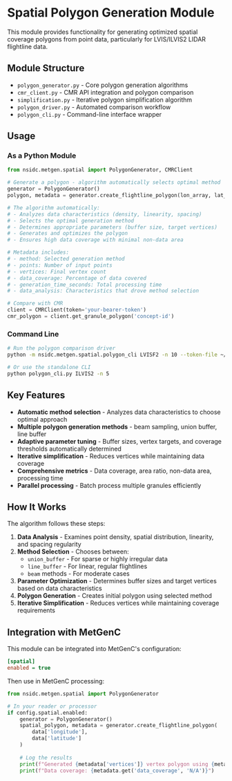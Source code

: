 # Spatial Polygon Generation Module

This module provides functionality for generating optimized spatial coverage polygons from point data, particularly for LVIS/ILVIS2 LIDAR flightline data.

## Module Structure

- `polygon_generator.py` - Core polygon generation algorithms
- `cmr_client.py` - CMR API integration and polygon comparison
- `simplification.py` - Iterative polygon simplification algorithm
- `polygon_driver.py` - Automated comparison workflow
- `polygon_cli.py` - Command-line interface wrapper

## Usage

### As a Python Module

```python
from nsidc.metgen.spatial import PolygonGenerator, CMRClient

# Generate a polygon - algorithm automatically selects optimal method
generator = PolygonGenerator()
polygon, metadata = generator.create_flightline_polygon(lon_array, lat_array)

# The algorithm automatically:
# - Analyzes data characteristics (density, linearity, spacing)
# - Selects the optimal generation method
# - Determines appropriate parameters (buffer size, target vertices)
# - Generates and optimizes the polygon
# - Ensures high data coverage with minimal non-data area

# Metadata includes:
# - method: Selected generation method
# - points: Number of input points  
# - vertices: Final vertex count
# - data_coverage: Percentage of data covered
# - generation_time_seconds: Total processing time
# - data_analysis: Characteristics that drove method selection

# Compare with CMR
client = CMRClient(token='your-bearer-token')
cmr_polygon = client.get_granule_polygon('concept-id')
```

### Command Line

```bash
# Run the polygon comparison driver
python -m nsidc.metgen.spatial.polygon_cli LVISF2 -n 10 --token-file ~/.edl_token

# Or use the standalone CLI
python polygon_cli.py ILVIS2 -n 5
```

## Key Features

- **Automatic method selection** - Analyzes data characteristics to choose optimal approach
- **Multiple polygon generation methods** - beam sampling, union buffer, line buffer
- **Adaptive parameter tuning** - Buffer sizes, vertex targets, and coverage thresholds automatically determined
- **Iterative simplification** - Reduces vertices while maintaining data coverage
- **Comprehensive metrics** - Data coverage, area ratio, non-data area, processing time
- **Parallel processing** - Batch process multiple granules efficiently

## How It Works

The algorithm follows these steps:

1. **Data Analysis** - Examines point density, spatial distribution, linearity, and spacing regularity
2. **Method Selection** - Chooses between:
   - `union_buffer` - For sparse or highly irregular data
   - `line_buffer` - For linear, regular flightlines
   - `beam` methods - For moderate cases
3. **Parameter Optimization** - Determines buffer sizes and target vertices based on data characteristics
4. **Polygon Generation** - Creates initial polygon using selected method
5. **Iterative Simplification** - Reduces vertices while maintaining coverage requirements

## Integration with MetGenC

This module can be integrated into MetGenC's configuration:

```ini
[spatial]
enabled = true
```

Then use in MetGenC processing:

```python
from nsidc.metgen.spatial import PolygonGenerator

# In your reader or processor
if config.spatial.enabled:
    generator = PolygonGenerator()
    spatial_polygon, metadata = generator.create_flightline_polygon(
        data['longitude'], 
        data['latitude']
    )
    
    # Log the results
    print(f"Generated {metadata['vertices']} vertex polygon using {metadata['method']} method")
    print(f"Data coverage: {metadata.get('data_coverage', 'N/A')}")
```